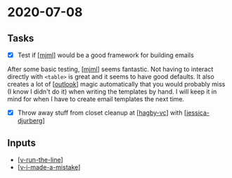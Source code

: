 # 2020-07-08

## Tasks

- [x] Test if [[mjml]] would be a good framework for building emails

After some basic testing, [[mjml]] seems fantastic. Not having to interact directly with `<table>` is great and it seems to have good defaults. It also creates a lot of [[outlook]] magic automatically that you would probably miss (I know I didn't do it) when writing the templates by hand. I will keep it in mind for when I have to create email templates the next time.

- [x] Throw away stuff from closet cleanup at [[hagby-vc]] with [[jessica-djurberg]]

## Inputs

- [[v-run-the-line]]
- [[v-i-made-a-mistake]]

[//begin]: # "Autogenerated link references for markdown compatibility"
[mjml]: mjml "MJML"
[v-run-the-line]: v-run-the-line "V: Run the Line"
[v-i-made-a-mistake]: v-i-made-a-mistake "V: I made a mistake."
[outlook]: outlook "Outlook"
[hagby-vc]: hagby-vc "Hagby ÅVC"
[jessica-djurberg]: jessica-djurberg "Jessica Djurberg"
[//end]: # "Autogenerated link references"
